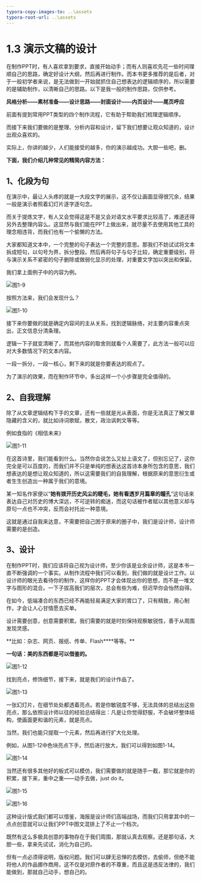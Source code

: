 ```yaml
---
typora-copy-images-to: ..\assets
typora-root-url: ..\assets
---
```


# 1.3  演示文稿的设计

在制作PPT时，有人喜欢拿到要求，直接开始动手；而有人则喜欢先花一些时间理顺自己的思路，确定好设计大纲，然后再进行制作。而本书更多推荐的是后者，对于一般初学者来说，是无法做到一开始就抓住自己想表达的逻辑顺序的，所以需要的是辅助制作，以清晰自己的思路。以下是我一般的制作思路，仅供参考。

**风格分析——素材准备——设计思路——封面设计——内页设计——尾页呼应**

前面有提到常用PPT类型的四个制作流程，它有助于帮助我们梳理逻辑顺序。

而接下来我们要做的是整理、分析内容和设计，留下我们想要让观众知道的，设计出观众喜欢的。

实际上，你讲的越少，人们能接受的越多，你的演示越成功。大胆一些吧，删。

**下面，我们介绍几种常见的精简内容方法：**

## **1**、化段为句

在演示中，最让人头疼的就是一大段文字的展示，这不仅让画面显得很冗余，结果一般是演示者照着幻灯片逐字逐句念。

而关于提炼文字，有人又会觉得这是不是又会对语文水平要求比较高了，难道还得另外去整理内容么。这显然与我们能在PPT上做出来，就尽量不去使用其他工具的理念相违背，而我们也有一个偷懒的方法。

大家都知道文本中，一个完整的句子表达一个完整的意思。那我们不妨试试将文本拆成短句，以句号为界，拆分整段。然后再将句子与句子比较，确定重要级别，将与演示关系不紧密的句子删除或做弱化显示的处理，对重要文字加以突出和保留。

我们拿上面例子中的内容为例。

![&#x56FE;1-9](../../.gitbook/assets/clip_image002.png)

按照方法来，我们会发现什么？

![&#x56FE;1-10](../../.gitbook/assets/1561387944615.png)

接下来你要做的就是确定内容间的主从关系，找到逻辑脉络，对主要内容重点突出，正文信息分清条理。

逻辑一下子就变清晰了，而其他内容的取舍则就看个人需要了，此方法一般可以应对大多数情况下的文本内容。

一段一拆分，一段一核心，剩下来的就是你要表达的观点了。

为了演示的效果，而在制作环节中，多出这样一个小步骤是完全值得的。

## **2**、自我理解

除了从文章逻辑结构下手的文章，还有一些就是光从表面，你是无法真正了解文章隐藏的含义的，就比如诗词歌赋，散文，政治讽刺文等等。

例如食指的《相信未来》

![&#x56FE;1-11](../../.gitbook/assets/clip_image011.jpg)

在这首诗里，我们能看到什么。当然你会说怎么又扯上语文了，但别忘记了，这你完全是可以百度的，而我们并不只是单纯的想表达这首诗本身所包含的意思，我们想表达的是想让观众知道的，所以这需要我们的自我理解，根据原来的意思衍生或者生生创造出一种属于我们的意境。

某一知名作家便以“**她有拨开历史风尘的睫毛，她有看透岁月篇章的瞳孔**”这句话来表达自己对历史的博大深远，不可逆转的痴迷，而这句话被作者赋以其他意义却与原句一点也不冲突，反而会衬托出一种意境。

这就是通过自我来达意，不需要把自己困于原来的圈子中，我们是设计师，设计师需要的是创造。

## 3、**设计**

在制作PPT时，我们应该将自己视为设计师，至少你该是业余设计师，这是本书一直不断强调的一个事实。从制作流程中我们可以看到，我们做的就是设计工作。以设计师的眼光去看待你的制作，这样你的PPT才会体现出你的思想，而不是一堆文字与图形的混合。一下子拔高我们的层次，总会有些为难，但迟早你会怡然自得。

在如今，低端凑合的东西已经不再能轻易满足大家的胃口了，只有精致，用心制作，才会让人心甘情愿去买单。

设计需要创意，创意需要积累。我们需要的就是时刻保持观察敏锐性，善于从周围发现灵感。

**比如：杂志、网页、报纸、传单、Flash\*\***等等。\*\*

**一句话：美的东西都是可以借鉴的。**

![&#x56FE;1-12](../../.gitbook/assets/1561388216852.png)

找到亮点，修饰细节，接下来，就是我们的设计作品了。

![&#x56FE;1-13](../../.gitbook/assets/clip_image019.jpg)

一张幻灯片，在细节处处都透着亮点。若是你敏锐度不够，无法具体的总结出这些亮点，那么依照设计师以往的经验总结得出：凡是让你觉得舒服，不会破坏整体结构，使画面更和谐的元素，就是亮点。

当然，我们也能只提取一个元素，然后再进行扩大化处理。

例如，从图1-12中色块亮点下手，然后进行放大，我们可以得到如图1-14。

![&#x56FE;1-14](../../.gitbook/assets/clip_image021.jpg)

当然还有很多其他好的板式可以模仿，我们需要做的就是随手一截，那它就是你的积累，接下来，重中之重——动手去做，just do it。

![&#x56FE;1-15](../../.gitbook/assets/clip_image002-1561388278795.jpg)

![&#x56FE;1-16](../../.gitbook/assets/clip_image002-1561388296001.jpg)

这种设计版式我们都可以借鉴，海报是设计师们高端战场，而我们只用拿其中的一点点创意就可以让我们PPT中图文混排上了不止一个档次。

既然有这么多极具创意的事物存在于我们周围，那就认真去观察。还是那句话，大胆一些，拿来先试试，消化为自己的。

但有一点必须得说明，版权问题。我们可以肆无忌惮的去模仿，去偷师，但绝不能将他人的作品挪作商用，这不仅是对原作者的不尊重，而且这是违反法律的，我们能做到，那就自己动手，想自己的。


